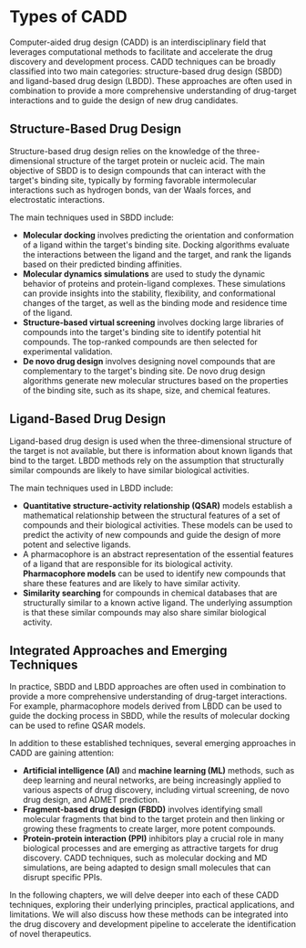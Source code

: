 # Types of CADD

Computer-aided drug design (CADD) is an interdisciplinary field that leverages computational methods to facilitate and accelerate the drug discovery and development process.
CADD techniques can be broadly classified into two main categories: structure-based drug design (SBDD) and ligand-based drug design (LBDD).
These approaches are often used in combination to provide a more comprehensive understanding of drug-target interactions and to guide the design of new drug candidates.

## Structure-Based Drug Design

Structure-based drug design relies on the knowledge of the three-dimensional structure of the target protein or nucleic acid.
The main objective of SBDD is to design compounds that can interact with the target's binding site, typically by forming favorable intermolecular interactions such as hydrogen bonds, van der Waals forces, and electrostatic interactions.

The main techniques used in SBDD include:

-   **Molecular docking** involves predicting the orientation and conformation of a ligand within the target's binding site.
    Docking algorithms evaluate the interactions between the ligand and the target, and rank the ligands based on their predicted binding affinities.
-   **Molecular dynamics simulations** are used to study the dynamic behavior of proteins and protein-ligand complexes.
    These simulations can provide insights into the stability, flexibility, and conformational changes of the target, as well as the binding mode and residence time of the ligand.
-   **Structure-based virtual screening** involves docking large libraries of compounds into the target's binding site to identify potential hit compounds.
    The top-ranked compounds are then selected for experimental validation.
-   **De novo drug design** involves designing novel compounds that are complementary to the target's binding site.
    De novo drug design algorithms generate new molecular structures based on the properties of the binding site, such as its shape, size, and chemical features.

## Ligand-Based Drug Design

Ligand-based drug design is used when the three-dimensional structure of the target is not available, but there is information about known ligands that bind to the target.
LBDD methods rely on the assumption that structurally similar compounds are likely to have similar biological activities.

The main techniques used in LBDD include:

-   **Quantitative structure-activity relationship (QSAR)** models establish a mathematical relationship between the structural features of a set of compounds and their biological activities. These models can be used to predict the activity of new compounds and guide the design of more potent and selective ligands.
-   A pharmacophore is an abstract representation of the essential features of a ligand that are responsible for its biological activity.
    **Pharmacophore models** can be used to identify new compounds that share these features and are likely to have similar activity.
-   **Similarity searching** for compounds in chemical databases that are structurally similar to a known active ligand.
    The underlying assumption is that these similar compounds may also share similar biological activity.

## Integrated Approaches and Emerging Techniques

In practice, SBDD and LBDD approaches are often used in combination to provide a more comprehensive understanding of drug-target interactions.
For example, pharmacophore models derived from LBDD can be used to guide the docking process in SBDD, while the results of molecular docking can be used to refine QSAR models.

In addition to these established techniques, several emerging approaches in CADD are gaining attention:

-   **Artificial intelligence (AI)** and **machine learning (ML)** methods, such as deep learning and neural networks, are being increasingly applied to various aspects of drug discovery, including virtual screening, de novo drug design, and ADMET prediction.
-   **Fragment-based drug design (FBDD)** involves identifying small molecular fragments that bind to the target protein and then linking or growing these fragments to create larger, more potent compounds.
-   **Protein-protein interaction (PPI)** inhibitors play a crucial role in many biological processes and are emerging as attractive targets for drug discovery.
    CADD techniques, such as molecular docking and MD simulations, are being adapted to design small molecules that can disrupt specific PPIs.

In the following chapters, we will delve deeper into each of these CADD techniques, exploring their underlying principles, practical applications, and limitations.
We will also discuss how these methods can be integrated into the drug discovery and development pipeline to accelerate the identification of novel therapeutics.

<!-- REFERENCES -->

[^rudrapal2022computer]: Chapter 2 of Rudrapal, M., & Egbuna, C. (Eds.). (2022). *Computer aided drug design (CADD): From ligand-based methods to structure-based approaches*. Elsevier.
[^stromgaard2017textbook]: Chapters 3 and 4 of Strømgaard, K., Krogsgaard-Larsen, P., Madsen, U. (2017). *Textbook of drug design and discovery*. CRC Press.
